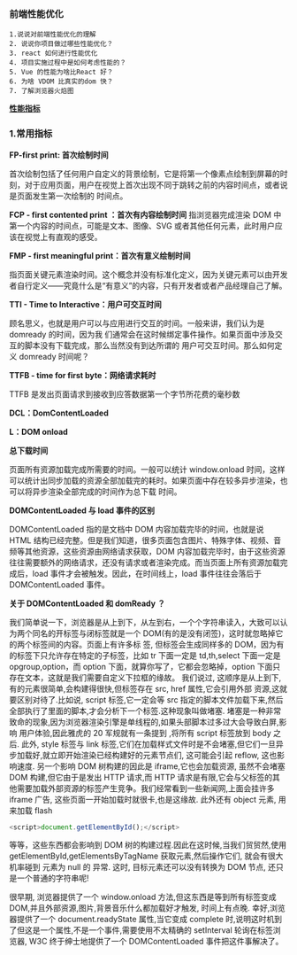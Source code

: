 ### 前端性能优化

    1.说说对前端性能优化的理解
    2. 说说你项目做过哪些性能优化？
    3. react 如何进行性能优化
    4. 项目实施过程中是如何考虑性能的？
    5. Vue 的性能为啥比React 好？
    6. 为啥 VDOM 比真实的dom 快？
    7. 了解浏览器火焰图

**[性能指标](#index)**

<h3 id="index">1.常用指标</h3>

**FP-first print: 首次绘制时间**

⾸次绘制包括了任何⽤户⾃定义的背景绘制，它是将第⼀个像素点绘制到屏幕的时刻，对于应⽤⻚⾯，⽤户在视觉上⾸次出现不同于跳转之前的内容时间点，或者说是⻚⾯发⽣第⼀次绘制的
时间点。

**FCP - first contented print ：⾸次有内容绘制时间**
指浏览器完成渲染 DOM 中第⼀个内容的时间点，可能是⽂本、图像、SVG 或者其他任何元素，此时⽤户应该在视觉上有直观的感受。

**FMP - first meaningful print：⾸次有意义绘制时间**

指⻚⾯关键元素渲染时间。这个概念并没有标准化定义，因为关键元素可以由开发者⾃⾏定义——究竟什么是“有意义”的内容，只有开发者或者产品经理⾃⼰了解。

**TTI - Time to Interactive：⽤户可交互时间**

顾名思义，也就是⽤户可以与应⽤进⾏交互的时间。⼀般来讲，我们认为是 domready 的时间，因为我
们通常会在这时候绑定事件操作。如果⻚⾯中涉及交互的脚本没有下载完成，那么当然没有到达所谓的
⽤户可交互时间。那么如何定义 domready 时间呢？

**TTFB - time for first byte：⽹络请求耗时**

TTFB 是发出⻚⾯请求到接收到应答数据第⼀个字节所花费的毫秒数

**DCL：DomContentLoaded**

**L：DOM onload**

**总下载时间**

⻚⾯所有资源加载完成所需要的时间。⼀般可以统计 window.onload 时间，这样可以统计出同步加载的资源全部加载完的耗时。如果⻚⾯中存在较多异步渲染，也可以将异步渲染全部完成的时间作为总下载
时间。

**DOMContentLoaded 与 load 事件的区别**

DOMContentLoaded 指的是⽂档中 DOM 内容加载完毕的时间，也就是说 HTML 结构已经完整。但是我们知道，很多⻚⾯包含图⽚、特殊字体、视频、⾳频等其他资源，这些资源由⽹络请求获取，DOM 内容加载完毕时，由于这些资源往往需要额外的⽹络请求，还没有请求或者渲染完成。⽽当⻚⾯上所有资源加载完成后，load 事件才会被触发。因此，在时间线上，load 事件往往会落后于 DOMContentLoaded 事件。

**关于 DOMContentLoaded 和 domReady ？**

我们简单说⼀下，浏览器是从上到下，从左到右，⼀个个字符串读⼊，⼤致可以认为两个同名的开标签与闭标签就是⼀个 DOM(有的是没有闭签)，这时就忽略掉它的两个标签间的内容。⻚⾯上有许多标
签, 但标签会⽣成同样多的 DOM，因为有的标签下只允许存在特定的⼦标签，⽐如 tr 下⾯⼀定是 td,th,select 下⾯⼀定是 opgroup,option，⽽ option 下⾯，就算你写了<span></span>，它都会忽略掉，option 下⾯只存在⽂本，这就是我们需要⾃定义下拉框的缘故。
我们说过, 这顺序是从上到下, 有的元素很简单,会构建得很快,但标签存在 src, href 属性,它会引⽤外部
资源,这就要区别对待了.⽐如说, script 标签,它⼀定会等 src 指定的脚本⽂件加载下来,然后全部执⾏了⾥⾯的脚本,才会分析下⼀个标签.这种现象叫做堵塞.
堵塞是⼀种⾮常致命的现象,因为浏览器渲染引擎是单线程的,如果头部脚本过多过⼤会导致⽩屏,影响
⽤户体验,因此雅⻁的 20 军规就有⼀条提到 ,将所有 script 标签放到 body 之后.
此外, style 标签与 link 标签,它们在加载样式⽂件时是不会堵塞,但它们⼀旦异步加载好,就⽴即开始渲染已经构建好的元素节点们, 这可能会引起 reflow, 这也影响速度.
另⼀个影响 DOM 树构建的因此是 iframe,它也会加载资源, 虽然不会堵塞 DOM 构建,但它由于是发出 HTTP 请求,⽽ HTTP 请求是有限,它会与⽗标签的其他需要加载外部资源的标签产⽣竞争。我们经常看到⼀些新闻⽹,上⾯会挂许多 iframe ⼴告, 这些⻚⾯⼀开始加载时就很卡,也是这缘故.
此外还有 object 元素, ⽤来加载 flash

```js
<script>document.getElementById();</script>
```

等等，这些东⻄都会影响到 DOM 树的构建过程.因此在这时候,当我们贸贸然,使⽤ getElementById,getElementsByTagName 获取元素,然后操作它们, 就会有很⼤机率碰到 元素为 null 的 异常. 这时, ⽬标元素还可以没有转换为 DOM 节点, 还只是⼀个普通的字符串呢!

很早期, 浏览器提供了⼀个 window.onload ⽅法,但这东⻄是等到所有标签变成 DOM,并且外部资源,图⽚,背景⾳乐什么都加载好才触发, 时间上有点晚.
幸好,浏览器提供了⼀个 document.readyState 属性,当它变成 complete 时,说明这时机到了但这是⼀个属性,不是⼀个事件,需要使⽤不太精确的 setInterval 轮询在标签浏览器, W3C 终于绅⼠地提供了⼀个 DOMContentLoaded 事件把这件事解决了。
